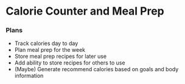 # Calorie Counter and Meal Prep

### Plans
- Track calories day to day
- Plan meal prep for the week
- Store meal prep recipes for later use
- Add ability to store recipes for others to use
- (Maybe) Generate recommend calories based on goals and body information

